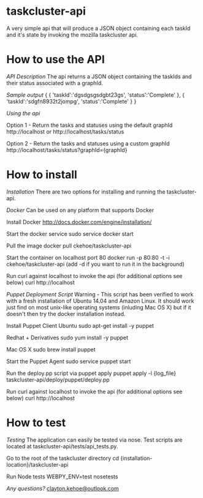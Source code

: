 # taskcluster-api
A very simple api that will produce a JSON object containing each taskId and it's state by invoking the mozilla taskcluster api. 

# How to use the API
*API Description*
The api returns a JSON object containing the taskIds and their status associated with a graphId.  

*Sample output*
{
  {
    'taskId':'dgsdgsgsdgbt23gs', 
    'status':'Complete'
  },
  {
    'taskId':'sdgfn8932t2jompg',
    'status':'Complete'
  }
}

*Using the api*

Option 1 - Return the tasks and statuses using the default graphId
http://localhost or http://localhost/tasks/status

Option 2 - Return the tasks and statuses using a custom graphId
http://localhost/tasks/status?graphId={graphId}

# How to install
*Installation*
There are two options for installing and running the taskcluster-api. 

*Docker*
Can be used on any platform that supports Docker

Install Docker
http://docs.docker.com/engine/installation/

Start the docker service
sudo service docker start

Pull the image
docker pull ckehoe/taskcluster-api

Start the container on localhost port 80
docker run -p 80:80 -t -i ckehoe/taskcluster-api (add -d if you want to run it in the background)

Run curl against localhost to invoke the api (for additional options see below)
curl http://localhost

*Puppet Deployment Script*
Warning - This script has been verified to work with a fresh installation of Ubuntu 14.04 and Amazon Linux. It should work just find on most unix-like operating systems (inluding Mac OS X) but if it doesn't then try the docker installation instead.

Install Puppet Client
Ubuntu
sudo apt-get install -y puppet

Redhat + Derivatives
sudo yum install -y puppet

Mac OS X
sudo brew install puppet

Start the Puppet Agent
sudo service puppet start

Run the deploy.pp script via puppet apply
puppet apply -l {log_file} taskcluster-api/deploy/puppet/deploy.pp

Run curl against localhost to invoke the api (for additional options see below)
curl http://localhost

# How to test
*Testing*
The application can easily be tested via nose. Test scripts are located at taskcluster-api/tests/api_tests.py.

Go to the root of the taskcluster directory
cd {installation-location}/taskcluster-api

Run Node tests
WEBPY_ENV=test nosetests

*Any questions?*
clayton.kehoe@outlook.com
